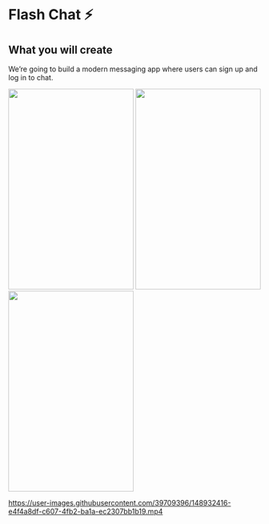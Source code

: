 


# Flash Chat ⚡️

## What you will create
We’re going to build a modern messaging app where users can sign up and log in to chat.

<img src="https://user-images.githubusercontent.com/39709396/148927400-e643d951-77e5-418f-aac7-b616dcc92508.jpg" height=400 width=250 >
<img src="https://user-images.githubusercontent.com/39709396/148927465-063e79de-bdae-49f2-abf2-f4465a57957a.jpg" height=400 width=250 >
<img src="https://user-images.githubusercontent.com/39709396/148927480-a6d851d3-ea71-473c-99d1-d95fd2bca08f.jpg" height=400 width=250 >







https://user-images.githubusercontent.com/39709396/148932416-e4f4a8df-c607-4fb2-ba1a-ec2307bb1b19.mp4


